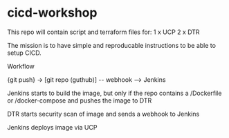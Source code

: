 # cicd-workshop

This repo will contain script and terraform files for:
1 x UCP
2 x DTR

The mission is to have simple and reproducable instructions to be able to setup CICD.

Workflow

{git push} -> [git repo (guthub)] -- webhook --> Jenkins

Jenkins starts to build the image, but only if the repo contains a /Dockerfile or /docker-compose and pushes the image to DTR

DTR starts security scan of image and sends a webhook to Jenkins

Jenkins deploys image via UCP


